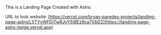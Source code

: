 This is a Landing Page Created with Astro.

URL to look website: [https://vercel.com/bryan-paredes-projects/landing-page-astro/L5TYyWFDiTwRJyYSjBEz9ca7VbD2](https://landing-page-astro-beige.vercel.app)
